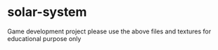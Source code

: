 # solar-system
Game development project 
please use the above files and textures for educational purpose only
